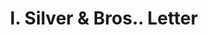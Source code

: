 ---
doi: 10.7916/D8X07K6S
date_other: '1916'
date_other_textual: '1916'
form: correspondence
genre:
- Letters (correspondence)
name:
- I. Silver & Bros.
object_in_context_url: https://biggert.cul.columbia.edu/items/view/ave_biggert_01833
subject_hierarchical_geographic:
- Savannah, Georgia, United States
subject_name:
- I. Silver & Bros.
title: I. Silver & Bros.. Letter
sort_title: I. Silver & Bros.. Letter
call_number: ave_biggert_01833
coordinates:
- 32.016666666666666,-81.11666666666666
pid: ave_biggert_01833
identifiers: ave_biggert_01833
thumbnail: https://derivativo-1.library.columbia.edu/iiif/2/ldpd:490642/full/!256,256/0/native.jpg
permalink: /biggert/ave_biggert_01833/
layout: iiif-image-page
---